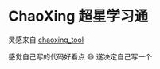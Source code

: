 # ChaoXing 超星学习通

灵感来自 [chaoxing_tool](https://github.com/liuyunfz/chaoxing_tool)

感觉自己写的代码好看点 :smile:
遂决定自己写一个